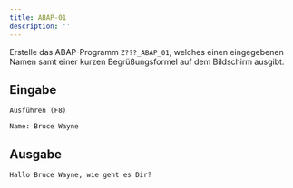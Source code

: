 ```yaml
---
title: ABAP-01
description: ''
---
```


Erstelle das ABAP-Programm `Z???_ABAP_01`, welches einen eingegebenen Namen samt einer kurzen Begrüßungsformel auf dem Bildschirm ausgibt.

## Eingabe
```
Ausführen (F8)

Name: Bruce Wayne
```

## Ausgabe
```
Hallo Bruce Wayne, wie geht es Dir?
```
